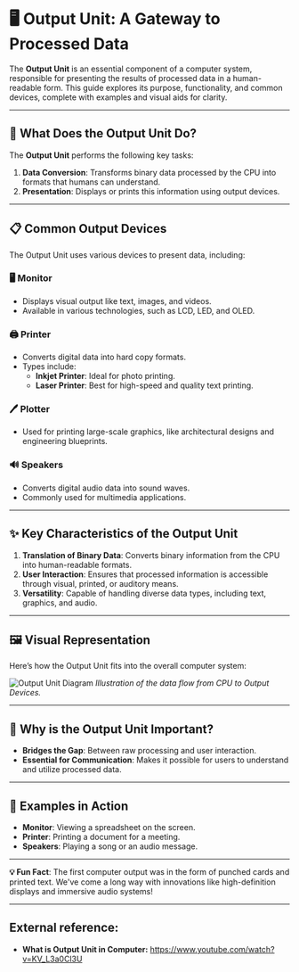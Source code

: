 # 🖥️ Output Unit: A Gateway to Processed Data

The **Output Unit** is an essential component of a computer system, responsible for presenting the results of processed data in a human-readable form. This guide explores its purpose, functionality, and common devices, complete with examples and visual aids for clarity.

---

## 🎯 What Does the Output Unit Do?

The **Output Unit** performs the following key tasks:

1. **Data Conversion**: Transforms binary data processed by the CPU into formats that humans can understand.
2. **Presentation**: Displays or prints this information using output devices.

---

## 📋 Common Output Devices

The Output Unit uses various devices to present data, including:

### 🖥️ **Monitor**
- Displays visual output like text, images, and videos.
- Available in various technologies, such as LCD, LED, and OLED.

### 🖨️ **Printer**
- Converts digital data into hard copy formats.
- Types include:
  - **Inkjet Printer**: Ideal for photo printing.
  - **Laser Printer**: Best for high-speed and quality text printing.

### 🖊️ **Plotter**
- Used for printing large-scale graphics, like architectural designs and engineering blueprints.

### 🔊 **Speakers**
- Converts digital audio data into sound waves.
- Commonly used for multimedia applications.

---

## ✨ Key Characteristics of the Output Unit

1. **Translation of Binary Data**: Converts binary information from the CPU into human-readable formats.
2. **User Interaction**: Ensures that processed information is accessible through visual, printed, or auditory means.
3. **Versatility**: Capable of handling diverse data types, including text, graphics, and audio.

---

## 🖼️ Visual Representation

Here’s how the Output Unit fits into the overall computer system:

![Output Unit Diagram](https://images.saymedia-content.com/.image/c_limit%2Ccs_srgb%2Cq_auto:eco%2Cw_700/MjAxNTU4MTYyNDA5NTMwOTY3/computer-basics-10-examples-of-output-devices.webp)
*Illustration of the data flow from CPU to Output Devices.*

---

## 🌟 Why is the Output Unit Important?

- **Bridges the Gap**: Between raw processing and user interaction.  
- **Essential for Communication**: Makes it possible for users to understand and utilize processed data.  

---

## 🚀 Examples in Action

- **Monitor**: Viewing a spreadsheet on the screen.  
- **Printer**: Printing a document for a meeting.  
- **Speakers**: Playing a song or an audio message.  

---

**💡 Fun Fact**: The first computer output was in the form of punched cards and printed text. We've come a long way with innovations like high-definition displays and immersive audio systems!

---

## External reference:

- **What is Output Unit in Computer:** https://www.youtube.com/watch?v=KV_L3a0Cl3U  
